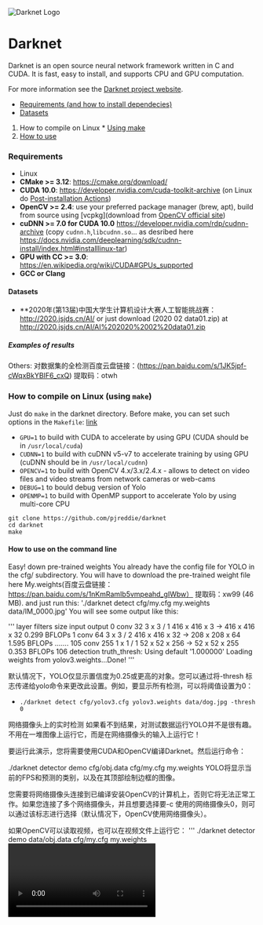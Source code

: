 ![Darknet Logo](http://pjreddie.com/media/files/darknet-black-small.png)

# Darknet #
Darknet is an open source neural network framework written in C and CUDA. It is fast, easy to install, and supports CPU and GPU computation.

For more information see the [Darknet project website](http://pjreddie.com/darknet).

* [Requirements (and how to install dependecies)](#requirements)
* [Datasets](#datasets)

1.  How to compile on Linux * [Using make](#how-to-compile-on-linux-using-make)
2.  [How to use](#how-to-use-on-the-command-line)

### Requirements

* Linux
* **CMake >= 3.12**: https://cmake.org/download/
* **CUDA 10.0**: https://developer.nvidia.com/cuda-toolkit-archive (on Linux do [Post-installation Actions](https://docs.nvidia.com/cuda/cuda-installation-guide-linux/index.html#post-installation-actions))
* **OpenCV >= 2.4**: use your preferred package manager (brew, apt), build from source using [vcpkg](download from [OpenCV official site](https://opencv.org/releases.html))
* **cuDNN >= 7.0 for CUDA 10.0** https://developer.nvidia.com/rdp/cudnn-archive (copy `cudnn.h`,`libcudnn.so`... as desribed here https://docs.nvidia.com/deeplearning/sdk/cudnn-install/index.html#installlinux-tar)
* **GPU with CC >= 3.0**: https://en.wikipedia.org/wiki/CUDA#GPUs_supported
* **GCC or Clang**

#### Datasets
* **2020年(第13届)中国大学生计算机设计大赛人工智能挑战赛：http://2020.jsjds.cn/AI/
 or just download (2020 02 data01.zip) at http://2020.jsjds.cn/AI/AI%202020%2002%20data01.zip

##### Examples of results

Others: 对数据集的全检测百度云盘链接：(https://pan.baidu.com/s/1JK5jpf-cWqxBkYBIF6_cxQ) 提取码：otwh

### How to compile on Linux (using `make`)

Just do `make` in the darknet directory.
Before make, you can set such options in the `Makefile`: [link](https://github.com/Jefflier/darknet/blob/master/Makefile#L1)

* `GPU=1` to build with CUDA to accelerate by using GPU (CUDA should be in `/usr/local/cuda`)
* `CUDNN=1` to build with cuDNN v5-v7 to accelerate training by using GPU (cuDNN should be in `/usr/local/cudnn`)
* `OPENCV=1` to build with OpenCV 4.x/3.x/2.4.x - allows to detect on video files and video streams from network cameras or web-cams
* `DEBUG=1` to bould debug version of Yolo
* `OPENMP=1` to build with OpenMP support to accelerate Yolo by using multi-core CPU

```
git clone https://github.com/pjreddie/darknet
cd darknet
make
````

#### How to use on the command line
Easy!
down pre-trained weights 
You already have the config file for YOLO in the cfg/ subdirectory. You will have to download the pre-trained weight file here My.weights(百度云盘链接：https://pan.baidu.com/s/1nKmRamIb5vmpeahd_gIWbw）  提取码：xw99 (46 MB). and just run this:
'./darknet detect cfg/my.cfg my.weights data/IM_0000.jpg'
You will see some output like this:

'''
layer     filters    size              input                output
    0 conv     32  3 x 3 / 1   416 x 416 x   3   ->   416 x 416 x  32  0.299 BFLOPs
    1 conv     64  3 x 3 / 2   416 x 416 x  32   ->   208 x 208 x  64  1.595 BFLOPs
    .......
  105 conv    255  1 x 1 / 1    52 x  52 x 256   ->    52 x  52 x 255  0.353 BFLOPs
  106 detection
truth_thresh: Using default '1.000000'
Loading weights from yolov3.weights...Done!
'''

默认情况下，YOLO仅显示置信度为0.25或更高的对象。您可以通过将-thresh <val>标志传递给yolo命令来更改此设置。例如，要显示所有检测，可以将阈值设置为0：
* `./darknet detect cfg/yolov3.cfg yolov3.weights data/dog.jpg -thresh 0`

网络摄像头上的实时检测
如果看不到结果，对测试数据运行YOLO并不是很有趣。不用在一堆图像上运行它，而是在网络摄像头的输入上运行它！

要运行此演示，您将需要使用CUDA和OpenCV编译Darknet。然后运行命令：

./darknet detector demo cfg/obj.data cfg/my.cfg my.weights
YOLO将显示当前的FPS和预测的类别，以及在其顶部绘制边框的图像。

您需要将网络摄像头连接到已编译安装OpenCV的计算机上，否则它将无法正常工作。如果您连接了多个网络摄像头，并且想要选择要-c <num>使用的网络摄像头0，则可以通过该标志进行选择（默认情况下，OpenCV使用网络摄像头）。

如果OpenCV可以读取视频，也可以在视频文件上运行它：
'''
./darknet detector demo data/obj.data cfg/my.cfg my.weights <video file>
 '''
这就是我们制作上面的视频的方式。
